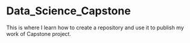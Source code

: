 # Data_Science_Capstone
This is where I learn how to create a repository and use it to publish my work of Capstone project.

